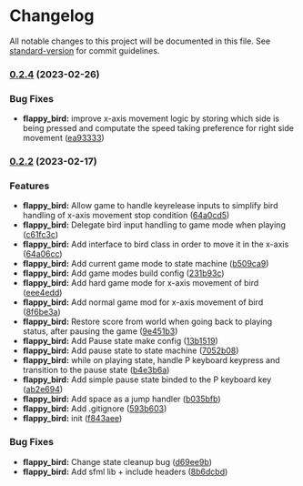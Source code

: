 # Changelog

All notable changes to this project will be documented in this file. See [standard-version](https://github.com/conventional-changelog/standard-version) for commit guidelines.

### [0.2.4](https://github.com/AnthonyDugarte/ULA-VG/compare/v0.2.3...v0.2.4) (2023-02-26)

### Bug Fixes

- **flappy_bird:** improve x-axis movement logic by storing which side is being pressed and computate the speed taking preference for right side movement ([ea93333](https://github.com/AnthonyDugarte/ULA-VG/commit/ea933333875e2c24c788762a57427a7650843a32))

### [0.2.2](https://github.com/AnthonyDugarte/ULA-VG/compare/v0.2.1...v0.2.2) (2023-02-17)

### Features

- **flappy_bird:** Allow game to handle keyrelease inputs to simplify bird handling of x-axis movement stop condition ([64a0cd5](https://github.com/AnthonyDugarte/ULA-VG/commit/64a0cd56344a8dd85536abc635a2d73992c54386))
- **flappy_bird:** Delegate bird input handling to game mode when playing ([c61fc3c](https://github.com/AnthonyDugarte/ULA-VG/commit/c61fc3c172ce365418c07af9d3157c38cf9ff368))
- **flappy_bird:** Add interface to bird class in order to move it in the x-axis ([64a06cc](https://github.com/AnthonyDugarte/ULA-VG/commit/64a06cc7be9b29074bbb2f60018522ff6102e68a))
- **flappy_bird:** Add current game mode to state machine ([b509ca9](https://github.com/AnthonyDugarte/ULA-VG/commit/b509ca90577fed6f960af2beb2f085e2ab311589))
- **flappy_bird:** Add game modes build config ([231b93c](https://github.com/AnthonyDugarte/ULA-VG/commit/231b93c415d9d5fddec37cb237977da7c9204808))
- **flappy_bird:** Add hard game mode for x-axis movement of bird ([eee4edd](https://github.com/AnthonyDugarte/ULA-VG/commit/eee4eddc8df4bc372ae454691b8c989d45debc75))
- **flappy_bird:** Add normal game mod for x-axis movement of bird ([8f6be3a](https://github.com/AnthonyDugarte/ULA-VG/commit/8f6be3aa7728c7a321ce8ea771887faa2fb8382b))
- **flappy_bird:** Restore score from world when going back to playing status, after pausing the game ([9e451b3](https://github.com/AnthonyDugarte/ULA-VG/commit/9e451b3bc26414318cafe9078e96807a747a6afa))
- **flappy_bird:** Add Pause state make config ([13b1519](https://github.com/AnthonyDugarte/ULA-VG/commit/13b151915d04096c9296192be1b55f06ad3fd6df))
- **flappy_bird:** Add pause state to state machine ([7052b08](https://github.com/AnthonyDugarte/ULA-VG/commit/7052b08fbecb9f146a7c760d4f479dff3081d1ec))
- **flappy_bird:** while on playing state, handle P keyboard keypress and transition to the pause state ([b4e3b6a](https://github.com/AnthonyDugarte/ULA-VG/commit/b4e3b6afd2aec248f02219ca05b6aa3f61cf367b))
- **flappy_bird:** Add simple pause state binded to the P keyboard key ([ab2e694](https://github.com/AnthonyDugarte/ULA-VG/commit/ab2e694f2c15eb4cba8a099c1ba763637fa26b23))
- **flappy_bird:** Add space as a jump handler ([b035bfb](https://github.com/AnthonyDugarte/ULA-VG/commit/b035bfbe7ee0cd9e11da40e8d0eb6b3c0027b061))
- **flappy_bird:** Add .gitignore ([593b603](https://github.com/AnthonyDugarte/ULA-VG/commit/593b603d8d3061552ba9f32d91262e9bf1dc4f3d))
- **flappy_bird:** init ([f843aee](https://github.com/AnthonyDugarte/ULA-VG/commit/f843aee5c9138135dd9483272ddbd259c150b7fa))

### Bug Fixes

- **flappy_bird:** Change state cleanup bug ([d69ee9b](https://github.com/AnthonyDugarte/ULA-VG/commit/d69ee9b6b7e60446def2888f4c8ddc3dfb0c6a0a))
- **flappy_bird:** Add sfml lib + include headers ([8b6dcbd](https://github.com/AnthonyDugarte/ULA-VG/commit/8b6dcbdce91ac79837f4408064546fe00fd600db))
